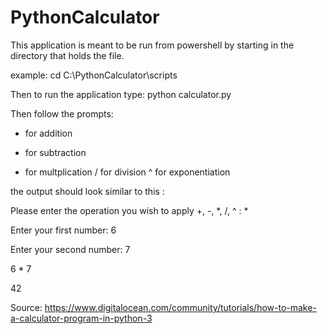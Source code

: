 # PythonCalculator
This application is meant to be run from powershell by starting in the directory that holds the file. 

example: cd C:\PythonCalculator\scripts

Then to run the application type: python calculator.py

Then follow the prompts:

+ for addition
- for subtraction
* for multplication
/ for division
^ for exponentiation


the output should look similar to this : 

Please enter the operation you wish to apply +, -, *, /, ^ : *

Enter your first number: 6

Enter your second number: 7

6  *  7

42

Source: https://www.digitalocean.com/community/tutorials/how-to-make-a-calculator-program-in-python-3
